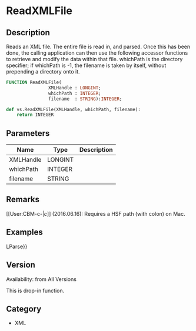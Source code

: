 # ReadXMLFile

## Description
Reads an XML file.  The entire file is read in, and parsed.  Once this has been done, the calling application can then use the following accessor functions to retrieve and modify the data within that file.  whichPath is the directory specifier; if whichPath is -1, the filename is taken by itself, without prepending a directory onto it.

```pascal
FUNCTION ReadXMLFile(
				XMLHandle : LONGINT;
				whichPath : INTEGER;
				filename  : STRING):INTEGER;
```

```python
def vs.ReadXMLFile(XMLHandle, whichPath, filename):
    return INTEGER
```

## Parameters
|Name|Type|Description|
|---|---|---|
|XMLHandle|LONGINT|   |
|whichPath|INTEGER|   |
|filename|STRING|   |

## Remarks
[[User:CBM-c-|_c_]] (2016.06.16): Requires a HSF path (with colon) on Mac.

## Examples
LParse}}

## Version
Availability: from All Versions

This is drop-in function.

## Category
* XML

